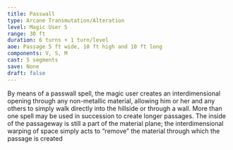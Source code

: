 ```yaml
---
title: Passwall
type: Arcane Transmutation/Alteration
level: Magic User 5
range: 30 ft
duration: 6 turns + 1 turn/level
aoe: Passage 5 ft wide, 10 ft high and 10 ft long
components: V, S, M
cast: 5 segments
save: None
draft: false
---
```


By means of a passwall spell, the magic user creates an interdimensional opening through any non-metallic material, allowing him or her and any others to simply walk directly into the hillside or through a wall. More than one spell may be used in succession to create longer passages. The inside of the passageway is still a part of the material plane; the interdimensional warping of space simply acts to “remove” the material through which the passage is created
